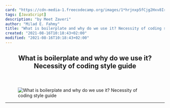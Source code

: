 ```yaml
---
card: "https://cdn-media-1.freecodecamp.org/images/1*hrjnxp5fCjg2Hxv8IrImcg.png"
tags: [JavaScript]
description: "by Meet Zaveri"
author: "Milad E. Fahmy"
title: "What is boilerplate and why do we use it? Necessity of coding style guide"
created: "2021-08-16T10:18:43+02:00"
modified: "2021-08-16T10:18:43+02:00"
---
```

<div class="site-wrapper">
<main id="site-main" class="site-main outer">
<div class="inner">
<article class="post-full post tag-javascript tag-boilerplate tag-web-development tag-software-development tag-freecodecamp ">
<header class="post-full-header">
<h1 class="post-full-title">What is boilerplate and why do we use it? Necessity of coding style guide</h1>
</header>
<figure class="post-full-image">
<picture>
<source media="(max-width: 700px)" sizes="1px" srcset="data:image/gif;base64,R0lGODlhAQABAIAAAAAAAP///yH5BAEAAAAALAAAAAABAAEAAAIBRAA7 1w">
<source media="(min-width: 701px)" sizes="(max-width: 800px) 400px,
(max-width: 1170px) 700px,
1400px" srcset="https://cdn-media-1.freecodecamp.org/images/1*hrjnxp5fCjg2Hxv8IrImcg.png 300w,
https://cdn-media-1.freecodecamp.org/images/1*hrjnxp5fCjg2Hxv8IrImcg.png 600w,
https://cdn-media-1.freecodecamp.org/images/1*hrjnxp5fCjg2Hxv8IrImcg.png 1000w,
https://cdn-media-1.freecodecamp.org/images/1*hrjnxp5fCjg2Hxv8IrImcg.png 2000w">
<img onerror="this.style.display='none'" src="https://cdn-media-1.freecodecamp.org/images/1*hrjnxp5fCjg2Hxv8IrImcg.png" alt="What is boilerplate and why do we use it? Necessity of coding style guide">
</picture>
</figure>
<section class="post-full-content">
<div class="post-content medium-migrated-article">
</div>
<hr>
</section>
</article>
</div>
</main>
</div>
<!-- Google Tag Manager (noscript) -->
<!-- End Google Tag Manager (noscript) -->
